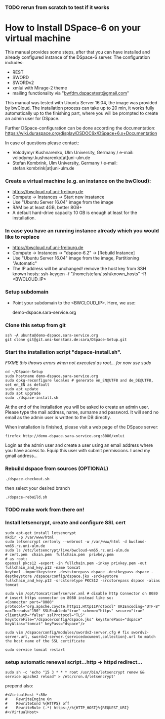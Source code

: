 ### TODO rerun from scratch to test if it works

# How to Install DSpace-6 on your virtual machine

This manual provides some steps, after that you can have installed and already
configured instance of the DSpace-6 server. The configuration includes:
* REST
* SWORD
* SWORDv2
* xmlui with Mirage-2 theme
* mailing functionality via "bwfdm.dspacetest@gmail.com"
 
This manual was tested with Ubuntu Server 16.04, the image was 
provided by bwCloud. The installation process can take up to 20 min, 
it works fully automatically up to the finishing part, where you will be 
prompted to create an admin user for DSpace.

Further DSpace-configuration can be done according the documentation:
https://wiki.duraspace.org/display/DSDOC6x/DSpace+6.x+Documentation

In case of questions please contact:
* Volodymyr Kushnarenko, Ulm University, Germany / e-mail: volodymyr.kushnarenko[at]uni-ulm.de
* Stefan Kombrink, Ulm University, Germany / e-mail: stefan.kombrink[at]uni-ulm.de

### Create a virtual machine (e.g. an instance on the bwCloud):

  * https://bwcloud.ruf.uni-freiburg.de
  * Compute -> Instances -> Start new insatance
  * Use "Ubuntu Server 16.04" image from the image
  * RAM be at least 4GB, better 8GB+
  * A default hard-drive capacity 10 GB is enough at least for the installation.

### In case you have an running instance already which you would like to replace

 * https://bwcloud.ruf.uni-freiburg.de
 * Compute -> Instances -> "dspace-6.2" -> [Rebuild Instance]
 * Use "Ubuntu Server 16.04" image from the image, Partitioning "Automatic"
 * The IP address will be unchanged!
   remove the host key from SSH known hosts:
   ssh-keygen -f "/home/stefan/.ssh/known_hosts" -R <BWCLOUD_IP>

### Setup subdomain
 * Point your subdomain to the <BWCLOUD_IP>. Here, we use: 

     demo-dspace.sara-service.org

### Clone this setup from git
```
ssh -A ubuntu@demo-dspace.sara-service.org
git clone git@git.uni-konstanz.de:sara/DSpace-Setup.git
```

### Start the installation script "dspace-install.sh". 
*FIXME this throws errors when not executed as root... for now use sudo*

```
cd ~/DSpace-Setup
sudo hostname demo-dspace.sara-service.org
sudo dpkg-reconfigure locales # generate en_EN@UTF8 and de_DE@UTF8, set en_EN as default
sudo apt update
sudo apt upgrade
sudo ./dspace-install.sh
```

At the end of the installation you will be asked to create an admin user. 
Please type the mail address, name, surname and password.
It will send no email as the admin user is written to the DB directly.

When installation is finished, please visit a web page of the DSpace server:

`firefox http://demo-dspace.sara-service.org:8080/xmlui`

Login as the admin user and create a user using an email address where you have access to.
Equip this user with submit permissions. I used my gmail address...

### Rebuild dspace from sources (OPTIONAL)
`./dspace-checkout.sh`

then select your desired branch

`./dspace-rebuild.sh`


### TODO make work from there on!

### Install letsencrypt, create and configure SSL cert
```
sudo apt-get install letsencrypt
mkdir -p /var/www/html
sudo letsencrypt certonly --webroot -w /var/www/html -d bwcloud-vm65.rz.uni-ulm.de
sudo ls /etc/letsencrypt/live/bwcloud-vm65.rz.uni-ulm.de
# cert.pem  chain.pem  fullchain.pem  privkey.pem
# as root:
openssl pkcs12 -export -in fullchain.pem -inkey privkey.pem -out fullchain_and_key.p12 -name tomcat
keytool -importkeystore -deststorepass dspace -destkeypass dspace -destkeystore /dspace/config/dspace.jks -srckeystore fullchain_and_key.p12 -srcstoretype PKCS12 -srcstorepass dspace -alias tomcat

sudo vim /opt/tomcat/conf/server.xml # disable http Connector on 8080
# insert https connector on 8080 instead like so:
<Connector port="8080" protocol="org.apache.coyote.http11.Http11Protocol" URIEncoding="UTF-8" maxThreads="150" SSLEnabled="true" scheme="https" secure="true" clientAuth="false" sslProtocol="TLS" keystoreFile="/dspace/config/dspace.jks" keystorePass="dspace" keyAlias="tomcat" keyPass="dspace"/>

sudo vim /dspace/config/modules/swordv2-server.cfg # fix swordv2-server.url, swordv2-server.{servicedocument,collection}.url to match the host name of the SSL certificate

sudo service tomcat restart
```

### setup automatic renewal script...http -> httpd redirect...
`sudo sh -c 'echo "15 3 * * * root /usr/bin/letsencrypt renew && service apache2 reload" > /etc/cron.d/letsencrypt'`

prepend also:
```
#<VirtualHost *:80>
#    RewriteEngine On
#    RewriteCond %{HTTPS} off
#    RewriteRule (.*) https://%{HTTP_HOST}%{REQUEST_URI}
#</VirtualHost>
```
